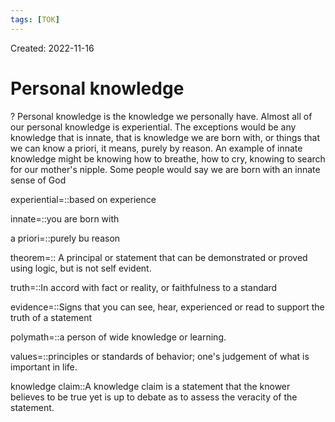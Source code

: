 ```yaml
---
tags: [TOK] 
---
```

Created: 2022-11-16

# Personal knowledge
?
Personal knowledge is the knowledge we personally have. Almost all of our personal knowledge is experiential. The exceptions would be any knowledge that is innate, that is knowledge we are born with, or things that we can know a priori, it means, purely by reason. An example of innate knowledge might be knowing how to breathe, how to cry, knowing to search for our mother's nipple. Some people would say we are born with an innate sense of God
<!--SR:!2024-01-28,98,210-->

experiential=::based on experience
<!--SR:!2024-06-21,330,230-->
innate=::you are born with
<!--SR:!2024-05-21,299,263-->

<!--SR:!2023-04-26,92,230-->
a priori=::purely bu reason
<!--SR:!2025-03-27,493,263-->

<!--SR:!2023-04-28,94,230-->

theorem=:: A principal or statement that can be demonstrated or proved using logic, but is not self evident. 
<!--SR:!2024-07-30,351,230-->
truth=::In accord with fact or reality, or faithfulness to a standard
<!--SR:!2024-03-15,255,263-->

<!--SR:!2023-04-30,96,230-->
evidence=::Signs that you can see, hear, experienced or read to support the truth of a statement
<!--SR:!2023-12-21,90,210-->
polymath=::a person of wide knowledge or learning.
<!--SR:!2024-05-11,312,240-->
values=::principles or standards of behavior; one's judgement of what is important in life.
<!--SR:!2024-03-02,274,240-->
knowledge claim::A knowledge claim is a statement that the knower believes to be true yet is up to debate as to assess the veracity of the statement.
<!--SR:!2024-02-14,264,240-->